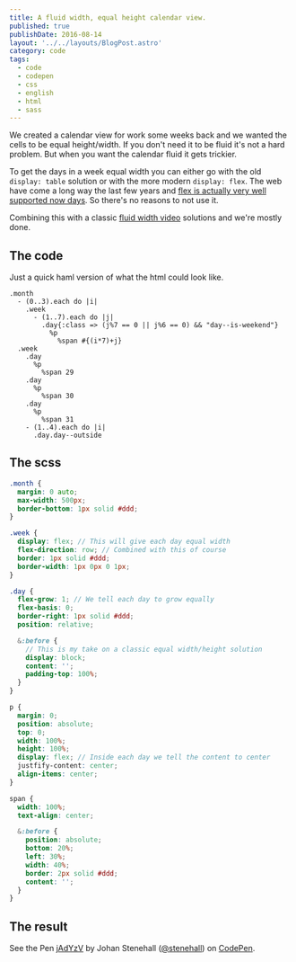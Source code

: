 ```yaml
---
title: A fluid width, equal height calendar view.
published: true
publishDate: 2016-08-14
layout: '../../layouts/BlogPost.astro'
category: code
tags:
  - code
  - codepen
  - css
  - english
  - html
  - sass
---
```


We created a calendar view for work some weeks back and we wanted the cells to be equal height/width. If you don't need it to be fluid it's not a hard problem. But when you want the calendar fluid it gets trickier.

To get the days in a week equal width you can either go with the old `display: table` solution or with the more modern `display: flex`. The web have come a long way the last few years and [flex is actually very well supported now days][1]. So there's no reasons to not use it.

Combining this with a classic [fluid width video][2] solutions and we're mostly done.

## The code

Just a quick haml version of what the html could look like.

```haml
.month
  - (0..3).each do |i|
    .week
      - (1..7).each do |j|
        .day{:class => (j%7 == 0 || j%6 == 0) && "day--is-weekend"}
          %p
            %span #{(i*7)+j}
  .week
    .day
      %p
        %span 29
    .day
      %p
        %span 30
    .day
      %p
        %span 31
    - (1..4).each do |i|
      .day.day--outside
```

## The scss

```scss
.month {
  margin: 0 auto;
  max-width: 500px;
  border-bottom: 1px solid #ddd;
}

.week {
  display: flex; // This will give each day equal width
  flex-direction: row; // Combined with this of course
  border: 1px solid #ddd;
  border-width: 1px 0px 0 1px;
}

.day {
  flex-grow: 1; // We tell each day to grow equally
  flex-basis: 0;
  border-right: 1px solid #ddd;
  position: relative;

  &:before {
    // This is my take on a classic equal width/height solution
    display: block;
    content: '';
    padding-top: 100%;
  }
}

p {
  margin: 0;
  position: absolute;
  top: 0;
  width: 100%;
  height: 100%;
  display: flex; // Inside each day we tell the content to center
  justfify-content: center;
  align-items: center;
}

span {
  width: 100%;
  text-align: center;

  &:before {
    position: absolute;
    bottom: 20%;
    left: 30%;
    width: 40%;
    border: 2px solid #ddd;
    content: '';
  }
}
```

## The result

<p class="codepen" data-height="450" data-theme-id="9641" data-slug-hash="jAdYzV" data-default-tab="result" data-user="stenehall" data-embed-version="2">See the Pen <a href="http://codepen.io/stenehall/pen/jAdYzV/">jAdYzV</a> by Johan Stenehall (<a href="http://codepen.io/stenehall">@stenehall</a>) on <a href="http://codepen.io">CodePen</a>.</p>
<script async src="//assets.codepen.io/assets/embed/ei.js"></script>

[1]: http://caniuse.com/#search=flex
[2]: https://css-tricks.com/NetMag/FluidWidthVideo/Article-FluidWidthVideo.php
